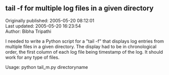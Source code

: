 ## tail -f for multiple log files in a given directory  
Originally published: 2005-05-20 08:12:01  
Last updated: 2005-05-20 16:23:54  
Author: Bibha Tripathi  
  
I needed to write a Python script for a "tail -f" that displays log entries from multiple files in a given directory. The display had to be in chronological order, the first column of each log file being timestamp of the log. It should work for any type of files.

Usage:  python tail_m.py directoryname